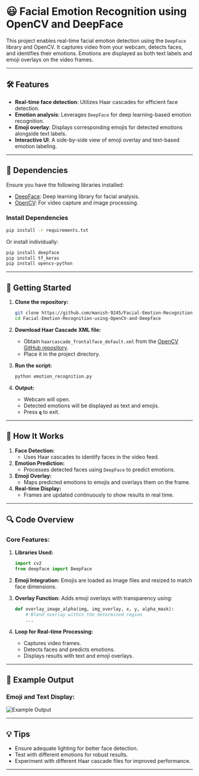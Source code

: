 # 😃 Facial Emotion Recognition using OpenCV and DeepFace

This project enables real-time facial emotion detection using the `DeepFace` library and OpenCV. It captures video from your webcam, detects faces, and identifies their emotions. Emotions are displayed as both text labels and emoji overlays on the video frames.

---

## 🛠️ Features
- **Real-time face detection**: Utilizes Haar cascades for efficient face detection.
- **Emotion analysis**: Leverages `DeepFace` for deep learning-based emotion recognition.
- **Emoji overlay**: Displays corresponding emojis for detected emotions alongside text labels.
- **Interactive UI**: A side-by-side view of emoji overlay and text-based emotion labeling.

---

## 🔗 Dependencies

Ensure you have the following libraries installed:

- [DeepFace](https://github.com/serengil/deepface): Deep learning library for facial analysis.
- [OpenCV](https://opencv.org/): For video capture and image processing.

### Install Dependencies
```bash
pip install -r requirements.txt
```
Or install individually:
```bash
pip install deepface
pip install tf_keras
pip install opencv-python
```

---

## 🔬 Getting Started

1. **Clone the repository:**
   ```bash
   git clone https://github.com/manish-9245/Facial-Emotion-Recognition-using-OpenCV-and-Deepface.git
   cd Facial-Emotion-Recognition-using-OpenCV-and-Deepface
   ```

2. **Download Haar Cascade XML file:**
   - Obtain `haarcascade_frontalface_default.xml` from the [OpenCV GitHub repository](https://github.com/opencv/opencv/tree/master/data/haarcascades).
   - Place it in the project directory.

3. **Run the script:**
   ```bash
   python emotion_recognition.py
   ```

4. **Output:**
   - Webcam will open.
   - Detected emotions will be displayed as text and emojis.
   - Press **`q`** to exit.

---

## 🔎 How It Works

1. **Face Detection:**
   - Uses Haar cascades to identify faces in the video feed.
2. **Emotion Prediction:**
   - Processes detected faces using `DeepFace` to predict emotions.
3. **Emoji Overlay:**
   - Maps predicted emotions to emojis and overlays them on the frame.
4. **Real-time Display:**
   - Frames are updated continuously to show results in real time.

---

## 🔍 Code Overview

### Core Features:

1. **Libraries Used:**
   ```python
   import cv2
   from deepface import DeepFace
   ```

2. **Emoji Integration:**
   Emojis are loaded as image files and resized to match face dimensions.

3. **Overlay Function:**
   Adds emoji overlays with transparency using:
   ```python
   def overlay_image_alpha(img, img_overlay, x, y, alpha_mask):
       # Blend overlay within the determined region
       ...
   ```

4. **Loop for Real-time Processing:**
   - Captures video frames.
   - Detects faces and predicts emotions.
   - Displays results with text and emoji overlays.

---

## 📸 Example Output
### Emoji and Text Display:
![Example Output](https://github.com/manish-9245/Facial-Emotion-Recognition-using-OpenCV-and-Deepface/assets/69393822/57c41270-7575-4bc7-ae7a-99d67239a5ab)

---

## 💡 Tips
- Ensure adequate lighting for better face detection.
- Test with different emotions for robust results.
- Experiment with different Haar cascade files for improved performance.

---




